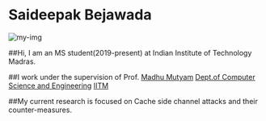 # Saideepak Bejawada


![my-img](https://raw.githubusercontent.com/b-saideepak/b-saideepak.github.io/master/filename.png)
 
##Hi, I am an MS student(2019-present) at Indian Institute of Technology Madras.

##I work under the supervision of Prof. [Madhu Mutyam](http://www.cse.iitm.ac.in/~madhu/) [Dept.of Computer Science and Engineering](https://www.cse.iitm.ac.in/) [IITM](https://www.iitm.ac.in/)

##My current research is focused on Cache side channel attacks and their counter-measures.

